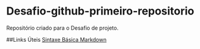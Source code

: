 # Desafio-github-primeiro-repositorio
Repositório criado para o Desafio de projeto.

##Links Úteis
[Sintaxe Básica Markdown](https://www.markdownguide.org/extended-syntax/)
